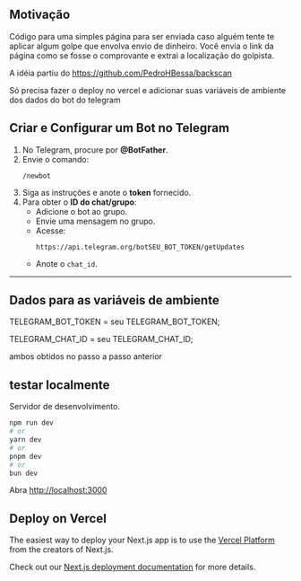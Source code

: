 ## Motivação

Código para uma simples página para ser enviada caso alguém tente te aplicar algum golpe que envolva envio de dinheiro.
Você envia o link da página como se fosse o comprovante e extrai a localização do golpista.

A idéia partiu do https://github.com/PedroHBessa/backscan

Só precisa fazer o deploy no vercel e adicionar suas variáveis de ambiente dos dados do bot do telegram


##  Criar e Configurar um Bot no Telegram

1. No Telegram, procure por **@BotFather**.
2. Envie o comando:
   ```
   /newbot
   ```
3. Siga as instruções e anote o **token** fornecido.
4. Para obter o **ID do chat/grupo**:
   - Adicione o bot ao grupo.
   - Envie uma mensagem no grupo.
   - Acesse:
     ```
     https://api.telegram.org/botSEU_BOT_TOKEN/getUpdates
     ```
   - Anote o `chat_id`.

---

## Dados para as variáveis de ambiente

TELEGRAM_BOT_TOKEN = seu TELEGRAM_BOT_TOKEN;

TELEGRAM_CHAT_ID = seu TELEGRAM_CHAT_ID;

ambos obtidos no passo a passo anterior

## testar localmente

Servidor de desenvolvimento.

```bash
npm run dev
# or
yarn dev
# or
pnpm dev
# or
bun dev
```

Abra [http://localhost:3000](http://localhost:3000) 



## Deploy on Vercel

The easiest way to deploy your Next.js app is to use the [Vercel Platform](https://vercel.com/new?utm_medium=default-template&filter=next.js&utm_source=create-next-app&utm_campaign=create-next-app-readme) from the creators of Next.js.

Check out our [Next.js deployment documentation](https://nextjs.org/docs/app/building-your-application/deploying) for more details.
